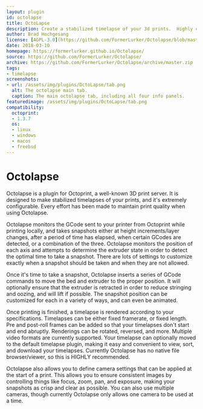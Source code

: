 ```yaml
---
layout: plugin
id: octolapse
title: OctoLapse
description: Create a stabilized timelapse of your 3d prints.  Highly customizable, loads of presets, lots of fun.
author: Brad Hochgesang
license: [AGPL-3.0](https://github.com/FormerLurker/Octolapse/blob/master/LICENSE)
date: 2018-03-10
homepage: https://formerlurker.github.io/Octolapse/
source: https://github.com/FormerLurker/Octolapse/
archive: https://github.com/FormerLurker/Octolapse/archive/master.zip
tags:
- timelapse
screenshots:
- url: /assets/img/plugins/OctoLapse/tab.png
  alt: The octolapse main tab.
  caption: The main octolapse tab, including all four info panels.
featuredimage: /assets/img/plugins/OctoLapse/tab.png
compatibility:
  octoprint:
  - 1.3.7
  os:
  - linux
  - windows
  - macos
  - freebsd
---
```


# Octolapse
Octolapse is a plugin for Octoprint, a well-known 3D print server.  It is designed to make stabilized timelapses of your prints, and it's extremely configurable.  Every effort has been made to maintain print quality when using Octolapse.

Octolapse monitors the GCode sent to your printer from Octoprint while printing locally, and takes snapshots either at height increments/layer changes, after a period of time has elapsed, when certain GCodes are detected, or a combination of the three.  Octolapse monitors the position of each axis and attempts to determine the extruder state in order to detect the optimal time to take a snapshot.  There are lots of settings to customize exactly when a snapshot should be taken and when they are not allowed.

Once it's time to take a snapshot, Octolapse inserts a series of GCode commands to move the bed and extruder to the proper position.  It will optionally ensure that the extruder is retracted in order to reduce stringing and oozing, and will lift if possible.  The snapshot position can be customized for each in a variety of ways, and can even be animated.

Once printing is finished, a timelapse is rendered according to your specifications.  Timelapses can be either fixed framerate, or fixed length.  Pre and post-roll frames can be added so that your timelapses don't start and end abruptly.  Renderings can be rotated, reversed, and more.  Multiple video formats are currently supported.  Your timelapse can optionally moved to the default timelapse plugin, making it easy and convenient to view, sort, and download your timelapses.  Currently Octolapse has no native file browser/viewer, so this is HIGHLY recommended.

Octolapse also allows you to define camera settings that can be applied at the start of a print.  This allows you to ensure consistent images by controlling things like focus, zoom, pan, and exposure, making your snapshots as crisp and clear as possible.  You can also use multiple cameras, though currently Octolapse only allows one camera to be used at a time.
